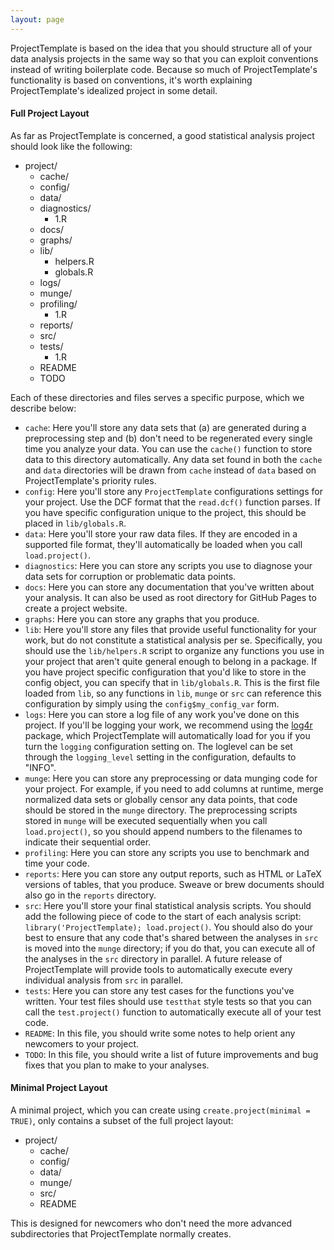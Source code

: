 ```yaml
---
layout: page
---
```

ProjectTemplate is based on the idea that you should structure all of your data analysis projects in the same way so that you can exploit conventions instead of writing boilerplate code. Because so much of ProjectTemplate's functionality is based on conventions, it's worth explaining ProjectTemplate's idealized project in some detail.

#### Full Project Layout

As far as ProjectTemplate is concerned, a good statistical analysis project should look like the following:

* project/
    * cache/
    * config/
    * data/
    * diagnostics/
        * 1.R
    * docs/
    * graphs/
    * lib/
        * helpers.R
        * globals.R
    * logs/
    * munge/
    * profiling/
        * 1.R
    * reports/
    * src/
    * tests/
        * 1.R
    * README
    * TODO

Each of these directories and files serves a specific purpose, which we describe below:

* `cache`: Here you'll store any data sets that (a) are generated during a preprocessing step and (b) don't need to be regenerated every single time you analyze your data. You can use the `cache()` function to store data to this directory automatically. Any data set found in both the `cache` and `data` directories will be drawn from `cache` instead of `data` based on ProjectTemplate's priority rules.
* `config`: Here you'll store any `ProjectTemplate` configurations settings for your project. Use the DCF format that the `read.dcf()` function parses.  If you have specific configuration unique to the project, this should be placed in `lib/globals.R`.
* `data`: Here you'll store your raw data files. If they are encoded in a supported file format, they'll automatically be loaded when you call `load.project()`.
* `diagnostics`: Here you can store any scripts you use to diagnose your data sets for corruption or problematic data points.
* `docs`: Here you can store any documentation that you've written about your analysis. It can also be used as root directory for GitHub Pages to create a project website.
* `graphs`: Here you can store any graphs that you produce.
* `lib`: Here you'll store any files that provide useful functionality for your work, but do not constitute a statistical analysis per se. Specifically, you should use the `lib/helpers.R` script to organize any functions you use in your project that aren't quite general enough to belong in a package.  If you have project specific configuration that you'd like to store in the config object, you can specify that in `lib/globals.R`.  This is the first file loaded from `lib`, so any functions in `lib`, `munge` or `src` can reference this configuration by simply using the `config$my_config_var` form.
* `logs`: Here you can store a log file of any work you've done on this project. If you'll be logging your work, we recommend using the [log4r](https://github.com/johnmyleswhite/log4r) package, which ProjectTemplate will automatically load for you if you turn the `logging` configuration setting on. The loglevel can be set through the `logging_level` setting in the configuration, defaults to "INFO".
* `munge`: Here you can store any preprocessing or data munging code for your project. For example, if you need to add columns at runtime, merge normalized data sets or globally censor any data points, that code should be stored in the `munge` directory. The preprocessing scripts stored in `munge` will be executed sequentially when you call `load.project()`, so you should append numbers to the filenames to indicate their sequential order.
* `profiling`: Here you can store any scripts you use to benchmark and time your code.
* `reports`: Here you can store any output reports, such as HTML or LaTeX versions of tables, that you produce. Sweave or brew documents should also go in the `reports` directory.
* `src`: Here you'll store your final statistical analysis scripts. You should add the following piece of code to the start of each analysis script: `library('ProjectTemplate); load.project()`. You should also do your best to ensure that any code that's shared between the analyses in `src` is moved into the `munge` directory; if you do that, you can execute all of the analyses in the `src` directory in parallel. A future release of ProjectTemplate will provide tools to automatically execute every individual analysis from `src` in parallel.
* `tests`: Here you can store any test cases for the functions you've written. Your test files should use `testthat` style tests so that you can call the `test.project()` function to automatically execute all of your test code.
* `README`: In this file, you should write some notes to help orient any newcomers to your project.
* `TODO`: In this file, you should write a list of future improvements and bug fixes that you plan to make to your analyses.

#### Minimal Project Layout

A minimal project, which you can create using `create.project(minimal = TRUE)`, only contains a subset of the full project layout:

* project/
    * cache/
    * config/
    * data/
    * munge/
    * src/
    * README

This is designed for newcomers who don't need the more advanced subdirectories that ProjectTemplate normally creates.
